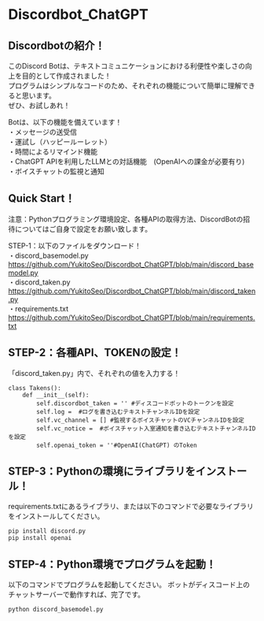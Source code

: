 # Discordbot_ChatGPT
## Discordbotの紹介！
このDiscord Botは、テキストコミュニケーションにおける利便性や楽しさの向上を目的として作成されました！  
プログラムはシンプルなコードのため、それぞれの機能について簡単に理解できると思います。  
ぜひ、お試しあれ！  

Botは、以下の機能を備えています！  
・メッセージの送受信  
・運試し（ハッピールーレット）  
・時間によるリマインド機能  
・ChatGPT APIを利用したLLMとの対話機能　(OpenAIへの課金が必要有り)  
・ボイスチャットの監視と通知  
  
## Quick Start！
注意：Pythonプログラミング環境設定、各種APIの取得方法、DiscordBotの招待についてはご自身で設定をお願い致します。

STEP-1：以下のファイルをダウンロード！  
・discord_basemodel.py  
https://github.com/YukitoSeo/Discordbot_ChatGPT/blob/main/discord_basemodel.py  
・discord_taken.py  
https://github.com/YukitoSeo/Discordbot_ChatGPT/blob/main/discord_taken.py  
・requirements.txt  
https://github.com/YukitoSeo/Discordbot_ChatGPT/blob/main/requirements.txt  

## STEP-2：各種API、TOKENの設定！  
「discord_taken.py」内で、それぞれの値を入力する！
```
class Takens():
    def __init__(self):
        self.discordbot_taken = '' #ディスコードボットのトークンを設定
        self.log =  #ログを書き込むテキストチャンネルIDを設定
        self.vc_channel = [] #監視するボイスチャットのVCチャンネルIDを設定
        self.vc_notice =  #ボイスチャット入室通知を書き込むテキストチャンネルIDを設定
        self.openai_token = ''#OpenAI(ChatGPT) のToken
```
## STEP-3：Pythonの環境にライブラリをインストール！ 
requirements.txtにあるライブラリ、または以下のコマンドで必要なライブラリをインストールしてください。
```
pip install discord.py
pip install openai
```
## STEP-4：Python環境でプログラムを起動！
以下のコマンドでプログラムを起動してください。
ボットがディスコード上のチャットサーバーで動作すれば、完了です。
```
python discord_basemodel.py
```


